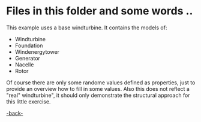 # Files in this folder and some words ..

This example uses a base windturbine. It contains the models of:
- Windturbine
- Foundation
- Windenergytower
- Generator
- Nacelle
- Rotor

Of course there are only some randome values defined as properties, just to provide an overview how to fill in some values. Also this does not reflect a "real" windturbine", it should only demonstrate the structural approach for this little exercise.

[-back-](https://github.com/DittmannAxel/ADT3Dimension)


